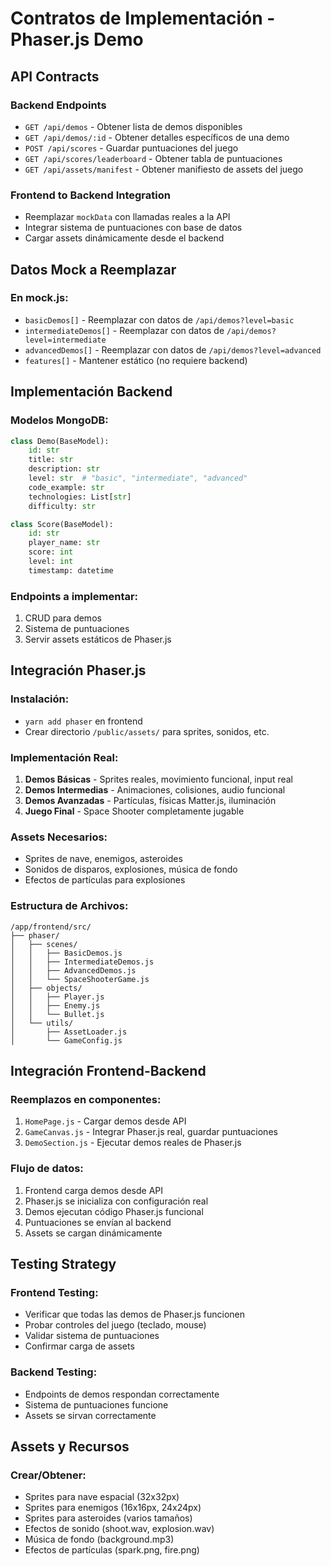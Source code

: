 # Contratos de Implementación - Phaser.js Demo

## API Contracts

### Backend Endpoints
- `GET /api/demos` - Obtener lista de demos disponibles
- `GET /api/demos/:id` - Obtener detalles específicos de una demo
- `POST /api/scores` - Guardar puntuaciones del juego
- `GET /api/scores/leaderboard` - Obtener tabla de puntuaciones
- `GET /api/assets/manifest` - Obtener manifiesto de assets del juego

### Frontend to Backend Integration
- Reemplazar `mockData` con llamadas reales a la API
- Integrar sistema de puntuaciones con base de datos
- Cargar assets dinámicamente desde el backend

## Datos Mock a Reemplazar

### En mock.js:
- `basicDemos[]` - Reemplazar con datos de `/api/demos?level=basic`
- `intermediateDemos[]` - Reemplazar con datos de `/api/demos?level=intermediate`  
- `advancedDemos[]` - Reemplazar con datos de `/api/demos?level=advanced`
- `features[]` - Mantener estático (no requiere backend)

## Implementación Backend

### Modelos MongoDB:
```python
class Demo(BaseModel):
    id: str
    title: str
    description: str
    level: str  # "basic", "intermediate", "advanced"
    code_example: str
    technologies: List[str]
    difficulty: str

class Score(BaseModel):
    id: str
    player_name: str
    score: int
    level: int
    timestamp: datetime
```

### Endpoints a implementar:
1. CRUD para demos
2. Sistema de puntuaciones
3. Servir assets estáticos de Phaser.js

## Integración Phaser.js

### Instalación:
- `yarn add phaser` en frontend
- Crear directorio `/public/assets/` para sprites, sonidos, etc.

### Implementación Real:
1. **Demos Básicas** - Sprites reales, movimiento funcional, input real
2. **Demos Intermedias** - Animaciones, colisiones, audio funcional  
3. **Demos Avanzadas** - Partículas, físicas Matter.js, iluminación
4. **Juego Final** - Space Shooter completamente jugable

### Assets Necesarios:
- Sprites de nave, enemigos, asteroides
- Sonidos de disparos, explosiones, música de fondo
- Efectos de partículas para explosiones

### Estructura de Archivos:
```
/app/frontend/src/
├── phaser/
│   ├── scenes/
│   │   ├── BasicDemos.js
│   │   ├── IntermediateDemos.js  
│   │   ├── AdvancedDemos.js
│   │   └── SpaceShooterGame.js
│   ├── objects/
│   │   ├── Player.js
│   │   ├── Enemy.js
│   │   └── Bullet.js
│   └── utils/
│       ├── AssetLoader.js
│       └── GameConfig.js
```

## Integración Frontend-Backend

### Reemplazos en componentes:
1. `HomePage.js` - Cargar demos desde API
2. `GameCanvas.js` - Integrar Phaser.js real, guardar puntuaciones
3. `DemoSection.js` - Ejecutar demos reales de Phaser.js

### Flujo de datos:
1. Frontend carga demos desde API
2. Phaser.js se inicializa con configuración real
3. Demos ejecutan código Phaser.js funcional
4. Puntuaciones se envían al backend
5. Assets se cargan dinámicamente

## Testing Strategy

### Frontend Testing:
- Verificar que todas las demos de Phaser.js funcionen
- Probar controles del juego (teclado, mouse)
- Validar sistema de puntuaciones
- Confirmar carga de assets

### Backend Testing:
- Endpoints de demos respondan correctamente
- Sistema de puntuaciones funcione
- Assets se sirvan correctamente

## Assets y Recursos

### Crear/Obtener:
- Sprites para nave espacial (32x32px)
- Sprites para enemigos (16x16px, 24x24px)
- Sprites para asteroides (varios tamaños)
- Efectos de sonido (shoot.wav, explosion.wav)
- Música de fondo (background.mp3)
- Efectos de partículas (spark.png, fire.png)